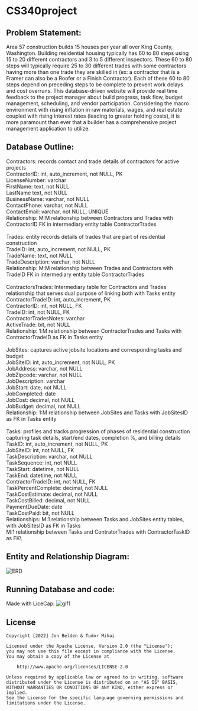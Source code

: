 # CS340project

## Problem Statement:

Area 57 construction builds 15 houses per year all over King County, Washington. Building residential housing typically has 60 to 80 steps using 15 to 20 different contractors and 3 to 5 different inspectors. These 60 to 80 steps will typically require 25 to 30 different trades with some contractors having more than one trade they are skilled in (ex: a contractor that is a Framer can also be a Roofer or a Finish Contractor). Each of these 60 to 80 steps depend on preceding steps to be complete to prevent work delays and cost overruns. This database-driven website will provide real time feedback to the project manager about build progress, task flow, budget management, scheduling, and vendor participation. Considering the macro environment with rising inflation in raw materials, wages, and real estate coupled with rising interest rates (leading to greater holding costs), it is more paramount than ever that a builder has a comprehensive project management application to utilize. 

## Database Outline:

Contractors: records contact and trade details of contractors for active projects\
  ContractorID: int, auto_increment, not NULL, PK\
  LicenseNumber: varchar\
  FirstName: text, not NULL\
  LastName text, not NULL\
  BusinessName:  varchar, not NULL\
  ContactPhone: varchar, not NULL\
  ContactEmail: varchar, not NULL, UNIQUE\
  Relationship: M:M relationship between Contractors and Trades with ContractorID FK in intermediary entity table ContractorTrades\
\
Trades: entity records details of trades that are part of residential construction\
  TradeID: int, auto_increment, not NULL, PK\
  TradeName: text, not NULL\
  TradeDescription:  varchar, not NULL\
  Relationship: M:M relationship between Trades and Contractors with TradeID FK in intermediary entity table ContractorTrades\
\
ContractorsTrades: Intermediary table for Contractors and Trades relationship that serves dual purpose of linking both with Tasks entity\
  ContractorTradeID: int, auto_increment, PK\
  ContractorID: int, not NULL, FK\
  TradeID: int, not NULL, FK\
  ContractorTradesNotes: varchar\
  ActiveTrade: bit, not NULL\
  Relationship: 1:M relationship between ContractorTrades and Tasks with ContractorTradeID as FK in Tasks entity\
\
JobSites: captures active jobsite locations and corresponding tasks and budget \
  JobSiteID: int, auto_increment, not NULL, PK\
  JobAddress: varchar, not NULL\
  JobZipcode: varchar, not NULL\
  JobDescription: varchar\
  JobStart: date, not NULL\
  JobCompleted: date\
  JobCost: decimal, not NULL\
  JobBudget: decimal, not NULL\
  Relationship: 1:M relationship between JobSites and Tasks with JobSitesID as FK in Tasks entity\
\
Tasks: profiles and tracks progression of phases of residential construction capturing task details, start/end dates, completion %, and billing details\
  TaskID: int, auto_increment, not NULL, PK\
  JobSiteID: int, not NULL, FK\
  TaskDescription: varchar, not NULL\
  TaskSequence: int, not NULL \
  TaskStart: datetime, not NULL\
  TaskEnd: datetime, not NULL\
  ContractorTradeID: int, not NULL, FK\
  TaskPercentComplete: decimal, not NULL\
  TaskCostEstimate: decimal, not NULL\
  TaskCostBilled: decimal, not NULL\
  PaymentDueDate: date\
  TaskCostPaid: bit, not NULL\
  Relationships: M:1 relationship between Tasks and JobSites entity tables, with JobSitesID as FK in Tasks\
  M:1 relationship between Tasks and ContratorTrades with ContractorTaskID as FK\

## Entity and Relationship Diagram:
![ERD](https://user-images.githubusercontent.com/86134647/206863090-f99da393-7461-4b50-b373-f78074a4375e.png)

## Running Database and code:
Made with LiceCap:
![gif1](https://user-images.githubusercontent.com/86134647/206862712-ca5f7633-da87-45d6-b348-18873d4cff71.gif)

## License

    Copyright [2022] Jon Belden & Tudor Mihai

    Licensed under the Apache License, Version 2.0 (the "License");
    you may not use this file except in compliance with the License.
    You may obtain a copy of the License at

        http://www.apache.org/licenses/LICENSE-2.0

    Unless required by applicable law or agreed to in writing, software
    distributed under the License is distributed on an "AS IS" BASIS,
    WITHOUT WARRANTIES OR CONDITIONS OF ANY KIND, either express or implied.
    See the License for the specific language governing permissions and
    limitations under the License.
